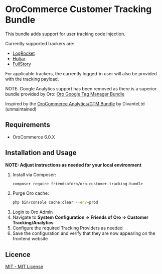 OroCommerce Customer Tracking Bundle
==============================
This bundle adds support for user tracking code injection.

Currently supported trackers are:
* [LogRocket](https://logrocket.com/)
* [Hotjar](https://www.hotjar.com/)
* [FullStory](https://www.fullstory.com/)

For applicable trackers, the currently logged-in user will also be provided with the tracking payload.

NOTE: Google Analytics support has been removed as there is a superior bundle provided by Oro:
[Oro Google Tag Manager Bundle](https://github.com/oroinc/google-tag-manager)

Inspired by the [OroCommerce Analytics/GTM Bundle](https://github.com/DivanteLtd/orocommerce-ga) by DivanteLtd (unmaintained)

Requirements
-------------------
* OroCommerce 6.0.X

Installation and Usage
-------------------
**NOTE: Adjust instructions as needed for your local environment**

1. Install via Composer:
    ```bash
    composer require friendsoforo/oro-customer-tracking-bundle
    ```
1. Purge Oro cache:
    ```bash
    php bin/console cache:clear --env=prod
    ```
1. Login to Oro Admin
1. Navigate to **System Configuration => Friends of Oro => Customer Tracking/Analytics**
1. Configure the required Tracking Providers as needed
1. Save the configuration and verify that they are now appearing on the frontend website

Licence
-------------------
[MIT - MIT License](./LICENSE)
